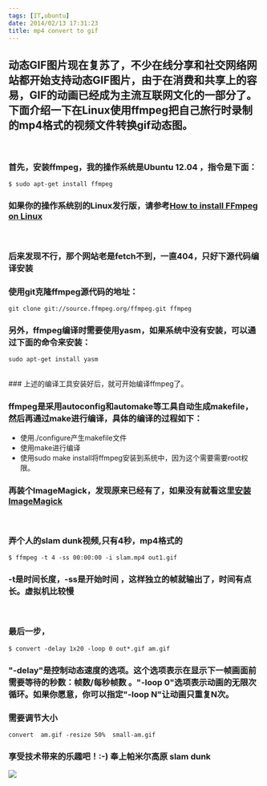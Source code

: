 ```yaml
---
tags: [IT,ubuntu] 
date: 2014/02/13 17:31:23
title: mp4 convert to gif
---
```



## 动态GIF图片现在复苏了，不少在线分享和社交网络网站都开始支持动态GIF图片，由于在消费和共享上的容易，GIF的动画已经成为主流互联网文化的一部分了。下面介绍一下在Linux使用ffmpeg把自己旅行时录制的mp4格式的视频文件转换gif动态图。
<!--more-->

<br/>

### 首先，安装ffmpeg，我的操作系统是Ubuntu 12.04 ，指令是下面：

    $ sudo apt-get install ffmpeg
    
    
### 如果你的操作系统别的Linux发行版，请参考<a href="http://xmodulo.com/2013/06/how-to-install-ffmpeg-on-linux.html" target="_blank">How to install FFmpeg on Linux</a>

<br/>

### 后来发现不行，那个网站老是fetch不到，一直404，只好下源代码编译安装
### 使用git克隆ffmpeg源代码的地址：

    git clone git://source.ffmpeg.org/ffmpeg.git ffmpeg
    

### 另外，ffmpeg编译时需要使用yasm，如果系统中没有安装，可以通过下面的命令来安装：

    sudo apt-get install yasm
   
    
<br/>    
### 上述的编译工具安装好后，就可开始编译ffmpeg了。

### ffmpeg是采用autoconfig和automake等工具自动生成makefile，然后再通过make进行编译，具体的编译的过程如下：

 -  使用./configure产生makefile文件
 -  使用make进行编译
 -  使用sudo make install将ffmpeg安装到系统中，因为这个需要需要root权限。
 

### 再装个ImageMagick，发现原来已经有了，如果没有就看这里<a href="http://ask.xmodulo.com/install-imagemagick-linux.html" target="_blank">安装ImageMagick</a>
<br/>


### 弄个人的slam dunk视频,只有4秒，mp4格式的

    $ ffmpeg -t 4 -ss 00:00:00 -i slam.mp4 out1.gif 
    
### -t是时间长度，-ss是开始时间 ，这样独立的帧就输出了，时间有点长。虚拟机比较慢
<br/>

### 最后一步，

    $ convert -delay 1x20 -loop 0 out*.gif am.gif  
      
### "-delay"是控制动态速度的选项。这个选项表示在显示下一帧画面前需要等待的秒数：帧数/每秒帧数 。"-loop 0"选项表示动画的无限次循环。如果你愿意，你可以指定"-loop N"让动画只重复N次。

### 需要调节大小

    convert  am.gif -resize 50%  small-am.gif
    

### 享受技术带来的乐趣吧！:-) 奉上帕米尔高原 slam dunk
    
![](http://ww4.sinaimg.cn/mw1024/67804861gw1edi5rzwyaug208w050b2e.gif)







